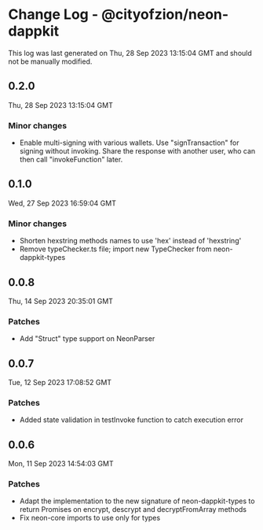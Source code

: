# Change Log - @cityofzion/neon-dappkit

This log was last generated on Thu, 28 Sep 2023 13:15:04 GMT and should not be manually modified.

## 0.2.0
Thu, 28 Sep 2023 13:15:04 GMT

### Minor changes

- Enable multi-signing with various wallets. Use "signTransaction" for signing without invoking. Share the response with another user, who can then call "invokeFunction" later.

## 0.1.0
Wed, 27 Sep 2023 16:59:04 GMT

### Minor changes

- Shorten hexstring methods names to use 'hex' instead of 'hexstring'
- Remove typeChecker.ts file; import new TypeChecker from neon-dappkit-types

## 0.0.8
Thu, 14 Sep 2023 20:35:01 GMT

### Patches

- Add "Struct" type support on NeonParser

## 0.0.7
Tue, 12 Sep 2023 17:08:52 GMT

### Patches

- Added state validation in testInvoke function to catch execution error 

## 0.0.6
Mon, 11 Sep 2023 14:54:03 GMT

### Patches

- Adapt the implementation to the new signature of neon-dappkit-types to return Promises on encrypt, descrypt and decryptFromArray methods
- Fix neon-core imports to use only for types

